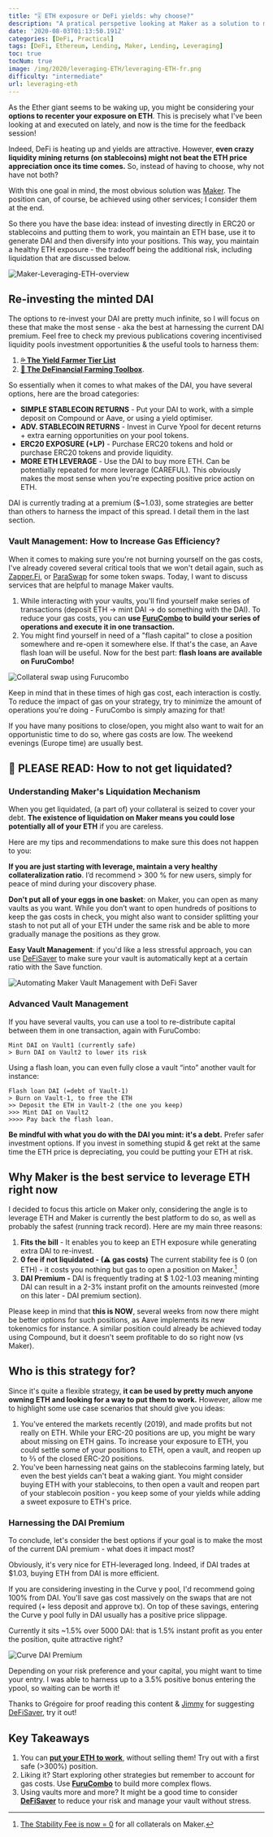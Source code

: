 ```yaml
---
title: "🎚 ETH exposure or DeFi yields: why choose?"
description: "A pratical perspetive looking at Maker as a solution to maintain an ETH exposure while providing extra capital to harness DeFi yields."
date: '2020-08-03T01:13:50.191Z'
categories: [DeFi, Practical]
tags: [DeFi, Ethereum, Lending, Maker, Lending, Leveraging]
toc: true
tocNum: true
image: /img/2020/leveraging-ETH/leveraging-ETH-fr.png
difficulty: "intermediate"
url: leveraging-eth
---
```


As the Ether giant seems to be waking up, you might be considering your **options to recenter your exposure on ETH**. This is precisely what I've been looking at and executed on lately, and now is the time for the feedback session! 

Indeed, DeFi is heating up and yields are attractive. However, **even crazy liquidity mining returns (on stablecoins) might not beat the ETH price appreciation once its time comes.** So, instead of having to choose, why not have not both?

With this one goal in mind, the most obvious solution was [Maker](http://makerdao.com/). The position can, of course, be achieved using other services; I consider them at the end.

So there you have the base idea: instead of investing directly in ERC20 or stablecoins and putting them to work, you maintain an ETH base, use it to generate DAI and then diversify into your positions. This way, you maintain a healthy ETH exposure - the tradeoff being the additional risk, including liquidation that are discussed below.

![Maker-Leveraging-ETH-overview](/img/2020/leveraging-ETH/leveraging-ETH.png "An overview of the main strategies you can implement using the DAI minted from your ETH vaults.")

## Re-investing the minted DAI

The options to re-invest your DAI are pretty much infinite, so I will focus on these that make the most sense - aka the best at harnessing the current DAI premium. Feel free to check my previous publications covering incentivised liquidity pools investment opportunities & the useful tools to harness them:
1. **[💦 The Yield Farmer Tier List](https://tokenbrice.xyz/content/posts/2020/yield-farmer-tier-list.md)** 
2. **[🧰 The DeFinancial Farming Toolbox](https://tokenbrice.xyz/content/posts/2020/defi-farmer-toolbox.md)**.

So essentially when it comes to what makes of the DAI, you have several options, here are the broad categories:

*   **SIMPLE STABLECOIN RETURNS** - Put your DAI to work, with a simple deposit on Compound or Aave, or using a yield optimiser.
*   **ADV. STABLECOIN RETURNS** - Invest in Curve Ypool for decent returns + extra earning opportunities on your pool tokens.
*   **ERC20 EXPOSURE (+LP)** - Purchase ERC20 tokens and hold or purchase ERC20 tokens and provide liquidity.
*   **MORE ETH LEVERAGE** - Use the DAI to buy more ETH. Can be potentially repeated for more leverage (CAREFUL). This obviously makes the most sense when you're expecting positive price action on ETH.

DAI is currently trading at a premium ($~1.03), some strategies are better than others to harness the impact of this spread. I detail them in the last section.


### Vault Management: How to Increase Gas Efficiency?

When it comes to making sure you're not burning yourself on the gas costs, I've already covered several critical tools that we won't detail again, such as [Zapper.Fi](http://zapper.fi/), or [ParaSwap](http://paraswap.io/) for some token swaps. Today, I want to discuss services that are helpful to manage Maker vaults.

1. While interacting with your vaults, you'll find yourself make series of transactions (deposit ETH -> mint DAI -> do something with the DAI). To reduce your gas costs, you can **use [FuruCombo](https://furucombo.app/) to build your series of operations and execute it in one transaction.**
2. You might find yourself in need of a "flash capital" to close a position somewhere and re-open it somewhere else. If that's the case, an Aave flash loan will be useful. Now for the best part: **flash loans are available on FuruCombo!**

![Collateral swap using Furucombo](/img/2020/leveraging-ETH/furucombo.png "ETH -> USDC collateral swap using FuruCombo.")

Keep in mind that in these times of high gas cost, each interaction is costly. To reduce the impact of gas on your strategy, try to minimize the amount of operations you're doing - FuruCombo is simply amazing for that!

If you have many positions to close/open, you might also want to wait for an opportunistic time to do so, where gas costs are low. The weekend evenings (Europe time) are usually best.


## 🚨 PLEASE READ: How to not get liquidated?

### Understanding Maker's Liquidation Mechanism

When you get liquidated, (a part of) your collateral is seized to cover your debt. **The existence of liquidation on Maker means you could lose potentially all of your ETH** if you are careless.

Here are my tips and recommendations to make sure this does not happen to you:

**If you are just starting with leverage, maintain a very healthy collateralization ratio**. I’d recommend > 300 % for new users, simply for peace of mind during your discovery phase.

**Don't put all of your eggs in one basket**: on Maker, you can open as many vaults as you want. While you don’t want to open hundreds of positions to keep the gas costs in check, you might also want to consider splitting your stash to not put all of your ETH under the same risk and be able to more gradually manage the positions as they grow.

**Easy Vault Management**: if you'd like a less stressful approach, you can use [DeFiSaver](https://defisaver.com/) to make sure your vault is automatically kept at a certain ratio with the Save function.

![Automating Maker Vault Management with DeFi Saver](/img/2020/leveraging-ETH/defisaver-automation.png "Automation Options on DeFi Saver.")

### Advanced Vault Management

If you have several vaults, you can use a tool to re-distribute capital between them in one transaction, again with FuruCombo:
```
Mint DAI on Vault1 (currently safe) 
> Burn DAI on Vault2 to lower its risk
```

Using a flash loan, you can even fully close a vault “into” another vault for instance:
```
Flash loan DAI (=debt of Vault-1) 
> Burn on Vault-1, to free the ETH 
>> Deposit the ETH in Vault-2 (the one you keep) 
>>> Mint DAI on Vault2 
>>>> Pay back the flash loan.
```

**Be mindful with what you do with the DAI you mint: it's a debt.** Prefer safer investment options. If you invest in something stupid & get rekt at the same time the ETH price is depreciating, you could be putting your ETH at risk.


## Why Maker is the best service to leverage ETH right now

I decided to focus this article on Maker only, considering the angle is to leverage ETH and Maker is currently the best platform to do so, as well as probably the safest (running track record). Here are my main three reasons:


1. **Fits the bill** - It enables you to keep an ETH exposure while generating extra DAI to re-invest.
2. **0 fee if not liquidated - (⚠ gas costs)** The current stability fee is 0 (on ETH) - it costs you nothing but gas to open a position on Maker.[^1]
3. **DAI Premium -** DAI is frequently trading at $ 1.02-1.03 meaning minting DAI can result in a 2-3% instant profit on the amounts reinvested (more on this later - DAI premium section).

Please keep in mind that **this is NOW**, several weeks from now there might be better options for such positions, as Aave implements its new tokenomics for instance. A similar position could already be achieved today using Compound, but it doesn't seem profitable to do so right now (vs Maker).


## Who is this strategy for?

Since it's quite a flexible strategy, **it can be used by pretty much anyone owning ETH and looking for a way to put them to work.** However, allow me to highlight some use case scenarios that should give you ideas:

1. You've entered the markets recently (2019), and made profits but not really on ETH. While your ERC-20 positions are up, you might be wary about missing on ETH gains. To increase your exposure to ETH, you could settle some of your positions to ETH, open a vault, and reopen up to ⅔ of the closed ERC-20 positions.
2. You've been harnessing neat gains on the stablecoins farming lately, but even the best yields can't beat a waking giant. You might consider buying ETH with your stablecoins, to then open a vault and reopen part of your stablecoin position - you keep some of your yields while adding a sweet exposure to ETH's price.

### Harnessing the DAI Premium

To conclude, let's consider the best options if your goal is to make the most of the current DAI premium - what does it impact most?

Obviously, it's very nice for ETH-leveraged long. Indeed, if DAI trades at $1.03, buying ETH from DAI is more efficient.

If you are considering investing in the Curve y pool, I'd recommend going 100% from DAI. You'll save gas cost massively on the swaps that are not required (+ less deposit and approve tx). On top of these savings, entering the Curve y pool fully in DAI usually has a positive price slippage.

Currently it sits ~1.5% over 5000 DAI: that is 1.5% instant profit as you enter the position, quite attractive right?

![Curve DAI Premium](/img/2020/leveraging-ETH/curve-dai-premium.png "Positive slippage while entering the y Curve pool full DAI")

Depending on your risk preference and your capital, you might want to time your entry. I was able to harness up to a 3.5% positive bonus entering the ypool, so waiting can be worth it!

Thanks to Grégoire for proof reading this content & [Jimmy](https://twitter.com/jimmyragosa) for suggesting [DeFiSaver](https://defisaver.com/), try it out!

## Key Takeaways

1. You can **[put your ETH to work](http://oasis.app/)**, without selling them! Try out with a first safe (>300%) position.
2. Liking it? Start exploring other strategies but remember to account for gas costs. Use **[FuruCombo](https://furucombo.app)** to build more complex flows.
3. Using vaults more and more? It might be a good time to consider **[DeFiSaver](https://defisaver.com/)** to reduce your risk and manage your vault without stress.

[^1]: [The Stability Fee is now = 0](https://twitter.com/MakerDaiBot/status/1290243544670785536) for all collaterals on Maker.